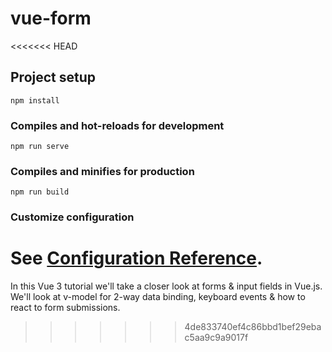 # vue-form
<<<<<<< HEAD

## Project setup
```
npm install
```

### Compiles and hot-reloads for development
```
npm run serve
```

### Compiles and minifies for production
```
npm run build
```

### Customize configuration
See [Configuration Reference](https://cli.vuejs.org/config/).
=======
In this  Vue 3 tutorial we'll take a closer look at forms &amp; input fields in Vue.js. We'll look at v-model for 2-way data binding, keyboard events &amp; how to react to form submissions.
>>>>>>> 4de833740ef4c86bbd1bef29ebac5aa9c9a9017f
